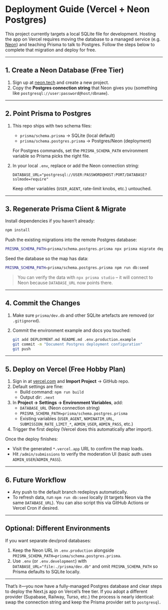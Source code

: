 # Deployment Guide (Vercel + Neon Postgres)

This project currently targets a local SQLite file for development. Hosting the app on Vercel requires moving the database to a managed service (e.g. [Neon](https://neon.tech)) and teaching Prisma to talk to Postgres. Follow the steps below to complete that migration and deploy for free.

---

## 1. Create a Neon Database (Free Tier)

1. Sign up at [neon.tech](https://neon.tech) and create a new project.
2. Copy the **Postgres connection string** that Neon gives you (something like `postgresql://user:password@host/dbname`).

---

## 2. Point Prisma to Postgres

1. This repo ships with two schema files:
   - `prisma/schema.prisma` → SQLite (local default)
   - `prisma/schema.postgres.prisma` → Postgres/Neon (deployment)

   For Postgres commands, set the `PRISMA_SCHEMA_PATH` environment variable so Prisma picks the right file.

2. In your local `.env`, replace or add the Neon connection string:

   ```dotenv
   DATABASE_URL="postgresql://USER:PASSWORD@HOST:PORT/DATABASE?sslmode=require"
   ```

   Keep other variables (`USER_AGENT`, rate-limit knobs, etc.) untouched.

---

## 3. Regenerate Prisma Client & Migrate

Install dependencies if you haven’t already:

```bash
npm install
```

Push the existing migrations into the remote Postgres database:

```bash
PRISMA_SCHEMA_PATH=prisma/schema.postgres.prisma npx prisma migrate deploy
```

Seed the database so the map has data:

```bash
PRISMA_SCHEMA_PATH=prisma/schema.postgres.prisma npm run db:seed
```

> You can verify the data with `npx prisma studio` – it will connect to Neon because `DATABASE_URL` now points there.

---

## 4. Commit the Changes

1. Make sure `prisma/dev.db` and other SQLite artefacts are removed (or `.gitignored`).
2. Commit the environment example and docs you touched:

   ```bash
   git add DEPLOYMENT.md README.md .env.production.example
   git commit -m "Document Postgres deployment configuration"
   git push
   ```

---

## 5. Deploy on Vercel (Free Hobby Plan)

1. Sign in at [vercel.com](https://vercel.com) and **Import Project** → GitHub repo.
2. Default settings are fine:
   - Build command: `npm run build`
   - Output dir: `.next`
3. In **Project → Settings → Environment Variables**, add:
   - `DATABASE_URL` (Neon connection string)
   - `PRISMA_SCHEMA_PATH=prisma/schema.postgres.prisma`
   - Existing variables (`USER_AGENT`, `NOMINATIM_URL`, `SUBMISSION_RATE_LIMIT_*`, `ADMIN_USER`, `ADMIN_PASS`, etc.)
4. Trigger the first deploy (Vercel does this automatically after import).

Once the deploy finishes:

- Visit the generated `*.vercel.app` URL to confirm the map loads.
- Hit `/admin/submissions` to verify the moderation UI (basic auth uses `ADMIN_USER`/`ADMIN_PASS`).

---

## 6. Future Workflow

- Any push to the default branch redeploys automatically.
- To refresh data, run `npm run db:seed` locally (it targets Neon via the same `DATABASE_URL`). You can also script this via GitHub Actions or Vercel Cron if desired.

---

## Optional: Different Environments

If you want separate dev/prod databases:

1. Keep the Neon URL in `.env.production` alongside `PRISMA_SCHEMA_PATH=prisma/schema.postgres.prisma`.
2. Use `.env` (or `.env.development`) with `DATABASE_URL="file:./prisma/dev.db"` and omit `PRISMA_SCHEMA_PATH` so Prisma defaults to SQLite locally.

---

That’s it—you now have a fully-managed Postgres database and clear steps to deploy the Next.js app on Vercel’s free tier. If you adopt a different provider (Supabase, Railway, Turso, etc.) the process is nearly identical: swap the connection string and keep the Prisma provider set to `postgresql`.
